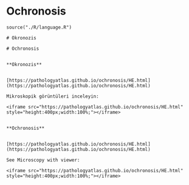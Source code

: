 # Ochronosis

```{r language ochronosis, echo=FALSE, include=TRUE}
source("./R/language.R")
```


```{asis, echo = (language == "TR")}
# Okronozis
```


```{asis, echo = (language == "EN")}
# Ochronosis
```



```{asis, echo = (language == "TR")}

**Okronozis**


[https://pathologyatlas.github.io/ochronosis/HE.html](https://pathologyatlas.github.io/ochronosis/HE.html)

Mikroskopik görüntüleri inceleyin:

<iframe src="https://pathologyatlas.github.io/ochronosis/HE.html" style="height:400px;width:100%;"></iframe>

```


```{asis, echo = (language == "EN")}

**Ochronosis**


[https://pathologyatlas.github.io/ochronosis/HE.html](https://pathologyatlas.github.io/ochronosis/HE.html)

See Microscopy with viewer: 

<iframe src="https://pathologyatlas.github.io/ochronosis/HE.html" style="height:400px;width:100%;"></iframe>

```

